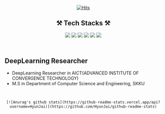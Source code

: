 <div align=center>
	
  [![Hits](https://hits.seeyoufarm.com/api/count/incr/badge.svg?url=https%3A%2F%2Fgithub.com%2Fzzsza)](https://hits.seeyoufarm.com) 
	
</div>

<div align=center>
	
## ⚒️ Tech Stacks ⚒️ </br>
	
	


<img src="https://img.shields.io/badge/Python-3766AB?style=flat-square&logo=Python&logoColor=white"/></a>
<img src="https://img.shields.io/badge/PyTorch-EE4C2C?style=flat-square&logo=PyTorch&logoColor=white"/></a>
<img src="https://img.shields.io/badge/OpenCV-5C3EE8?style=flat-square&logo=OpenCV&logoColor=white"/></a>
<img src="https://img.shields.io/badge/TensorFlow-FF6F00?style=flat-square&logo=TensorFlow&logoColor=white"/></a>
<img src="https://img.shields.io/badge/Jetson Nano-76B900?style=flat-square&logo=NVIDIA&logoColor=white"/></a>
<img src="https://img.shields.io/badge/Jetson Xavier-76B900?style=flat-square&logo=NVIDIA&logoColor=white"/></a>

</div>

<br>

## DeepLearning Researcher ## 
* DeepLearning Researcher in AICT(ADVANCED INSTITUTE OF CONVERGENCE TECHNOLOGY)
* M.S in Department of Computer Science and Engineering, SKKU
</br>

<div align=center>
	
	[![Anurag's github stats](https://github-readme-stats.vercel.app/api?username=HyunJai)](https://github.com/HyunJai/github-readme-stats)

</div>
